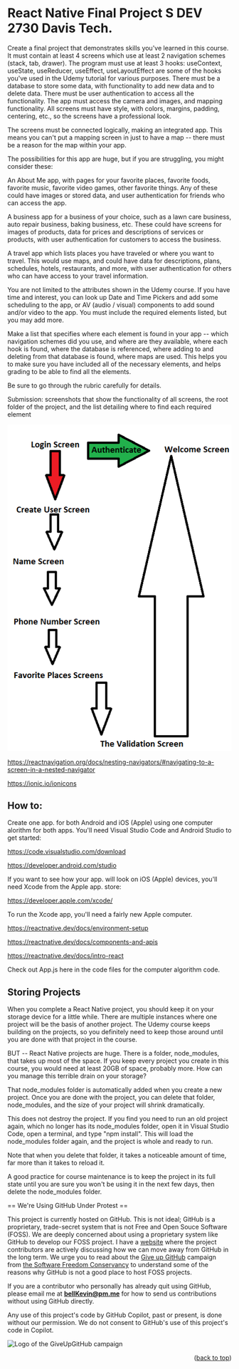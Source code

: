 <a name="readme-top"></a>

# React Native Final Project S DEV 2730 Davis Tech.

Create a final project that demonstrates skills you've learned in this course. It must contain at least 4 screens which use at least 2 navigation schemes (stack, tab, drawer). The program must use at least 3 hooks: useContext, useState, useReducer, useEffect, useLayoutEffect are some of the hooks you've used in the Udemy tutorial for various purposes. There must be a database to store some data, with functionality to add new data and to delete data. There must be user authentication to access all the functionality. The app must access the camera and images, and mapping functionality. All screens must have style, with colors, margins, padding, centering, etc., so the screens have a professional look.

The screens must be connected logically, making an integrated app. This means you can't put a mapping screen in just to have a map -- there must be a reason for the map within your app.

The possibilities for this app are huge, but if you are struggling, you might consider these:

An About Me app, with pages for your favorite places, favorite foods, favorite music, favorite video games, other favorite things. Any of these could have images or stored data, and user authentication for friends who can access the app.

A business app for a business of your choice, such as a lawn care business, auto repair business, baking business, etc. These could have screens for images of products, data for prices and descriptions of services or products, with user authentication for customers to access the business.

A travel app which lists places you have traveled or where you want to travel. This would use maps, and could have data for descriptions, plans, schedules, hotels, restaurants, and more, with user authentication for others who can have access to your travel information.

You are not limited to the attributes shown in the Udemy course. If you have time and interest, you can look up Date and Time Pickers and add some scheduling to the app, or AV (audio / visual) components to add sound and/or video to the app. You must include the required elements listed, but you may add more.

Make a list that specifies where each element is found in your app -- which navigation schemes did you use, and where are they available, where each hook is found, where the database is referenced, where adding to and deleting from that database is found, where maps are used. This helps you to make sure you have included all of the necessary elements, and helps grading to be able to find all the elements.

Be sure to go through the rubric carefully for details.

Submission: screenshots that show the functionality of all screens, the root folder of the project, and the list detailing where to find each required element

![p](https://github.com/bell-kevin/reactNativeFinalProject2730/blob/main/flow.PNG)

https://reactnavigation.org/docs/nesting-navigators/#navigating-to-a-screen-in-a-nested-navigator

https://ionic.io/ionicons

## How to:

Create one app. for both Android and iOS (Apple) using one computer alorithm for both apps. You'll need Visual Studio Code and Android Studio to get started:

https://code.visualstudio.com/download

https://developer.android.com/studio

If you want to see how your app. will look on iOS (Apple) devices, you'll need Xcode from the Apple app. store:

https://developer.apple.com/xcode/

To run the Xcode app, you'll need a fairly new Apple computer.

https://reactnative.dev/docs/environment-setup

https://reactnative.dev/docs/components-and-apis

https://reactnative.dev/docs/intro-react

Check out App.js here in the code files for the computer algorithm code.

## Storing Projects

When you complete a React Native project, you should keep it on your storage device for a little while. There are multiple instances where one project will be the basis of another project. The Udemy course keeps building on the projects, so you definitely need to keep those around until you are done with that project in the course.

BUT -- React Native projects are huge. There is a folder, node_modules, that takes up most of the space. If you keep every project you create in this course, you would need at least 20GB of space, probably more. How can you manage this terrible drain on your storage?

That node_modules folder is automatically added when you create a new project. Once you are done with the project, you can delete that folder, node_modules, and the size of your project will shrink dramatically.

This does not destroy the project. If you find you need to run an old project again, which no longer has its node_modules folder, open it in Visual Studio Code, open a terminal, and type "npm install". This will load the node_modules folder again, and the project is whole and ready to run.

Note that when you delete that folder, it takes a noticeable amount of time, far more than it takes to reload it.

A good practice for course maintenance is to keep the project in its full state until you are sure you won't be using it in the next few days, then delete the node_modules folder.

== We're Using GitHub Under Protest ==

This project is currently hosted on GitHub.  This is not ideal; GitHub is a
proprietary, trade-secret system that is not Free and Open Souce Software
(FOSS).  We are deeply concerned about using a proprietary system like GitHub
to develop our FOSS project. I have a [website](https://bellKevin.me) where the
project contributors are actively discussing how we can move away from GitHub
in the long term.  We urge you to read about the [Give up GitHub](https://GiveUpGitHub.org) campaign 
from [the Software Freedom Conservancy](https://sfconservancy.org) to understand some of the reasons why GitHub is not 
a good place to host FOSS projects.

If you are a contributor who personally has already quit using GitHub, please
email me at **bellKevin@pm.me** for how to send us contributions without
using GitHub directly.

Any use of this project's code by GitHub Copilot, past or present, is done
without our permission.  We do not consent to GitHub's use of this project's
code in Copilot.

![Logo of the GiveUpGitHub campaign](https://sfconservancy.org/img/GiveUpGitHub.png)

<p align="right">(<a href="#readme-top">back to top</a>)</p>
